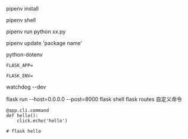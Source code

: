 
pipenv install

pipenv shell

pipenv run python xx.py

pipenv update 'package name'


python-dotenv
    
    FLASK_APP=
    
    FLASK_ENV=

watchdog --dev

flask run --host=0.0.0.0 --post=8000
flask shell
flask routes
自定义命令
```
@app.cli.command
def hello():
    click.echo('hello')

# flask hello
```
